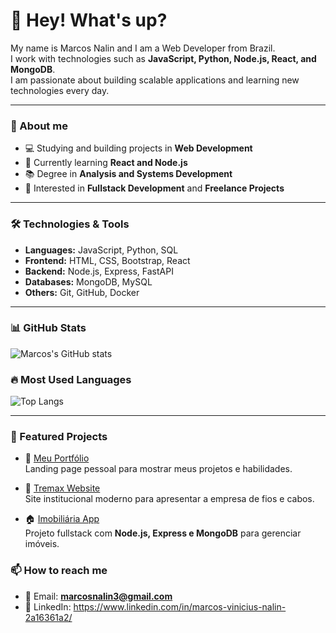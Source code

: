 # 👋 Hey! What's up?

My name is Marcos Nalin and I am a Web Developer from Brazil.  
I work with technologies such as **JavaScript, Python, Node.js, React, and MongoDB**.  
I am passionate about building scalable applications and learning new technologies every day.

---

### 🚀 About me
- 💻 Studying and building projects in **Web Development**
- 🎯 Currently learning **React and Node.js**
- 📚 Degree in **Analysis and Systems Development**
- 🔎 Interested in **Fullstack Development** and **Freelance Projects**

---

### 🛠️ Technologies & Tools
- **Languages:** JavaScript, Python, SQL  
- **Frontend:** HTML, CSS, Bootstrap, React  
- **Backend:** Node.js, Express, FastAPI  
- **Databases:** MongoDB, MySQL  
- **Others:** Git, GitHub, Docker  

---

### 📊 GitHub Stats
![Marcos's GitHub stats](https://github-readme-stats.vercel.app/api?username=Mvnx-debug&show_icons=true&theme=radical)

### 🔥 Most Used Languages
![Top Langs](https://github-readme-stats.vercel.app/api/top-langs/?username=Mvnx-debug&layout=compact&theme=radical)

---
### 📂 Featured Projects

- 🚀 [Meu Portfólio](https://github.com/Mvnx-debug/meu-portfolio)  
  Landing page pessoal para mostrar meus projetos e habilidades.

- 🏢 [Tremax Website](https://github.com/Mvnx-debug/tremax-site)  
  Site institucional moderno para apresentar a empresa de fios e cabos.

- 🏠 [Imobiliária App](https://github.com/Mvnx-debug/imobiliaria-app)  
  Projeto fullstack com **Node.js, Express e MongoDB** para gerenciar imóveis.

### 📫 How to reach me
- 📧 Email: **marcosnalin3@gmail.com**
- 💼 LinkedIn: https://www.linkedin.com/in/marcos-vinicius-nalin-2a16361a2/
